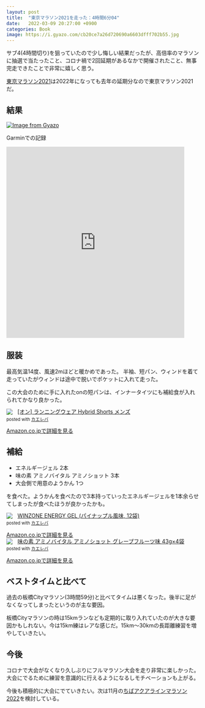 ```yaml
---
layout: post
title:  "東京マラソン2021を走った：4時間6分04"
date:   2022-03-09 20:27:00 +0900
categories: Book
image: https://i.gyazo.com/cb20ce7a26d720690a6603dfff702b55.jpg
---
```

サブ4(4時間切り)を狙っていたので少し悔しい結果だったが、高倍率のマラソンに抽選で当たったこと、コロナ禍で2回延期があるなかで開催されたこと、無事完走できたことで非常に嬉しく思う。



[東京マラソン2021](https://www.marathon.tokyo/)は2022年になっても去年の延期分なので東京マラソン2021だ。
## 結果
[![Image from Gyazo](https://i.gyazo.com/e3cd11134ce6379be7e7fdf02877cfff.png)](https://gyazo.com/e3cd11134ce6379be7e7fdf02877cfff)


Garminでの記録
<iframe src='https://connect.garmin.com/modern/activity/embed/8406459972' title='東京マラソン2021' width='465' height='500' frameborder='0'></iframe>


## 服装
最高気温14度、風速2mほどと暖かめであった。
半袖、短パン、ウィンドを着て走っていたがウィンドは途中で脱いでポケットに入れて走った。


この大会のために手に入れたonの短パンは、インナータイツにも補給食が入れられてかなり良かった。
<div class="krb-amzlt-box" style="margin-bottom:0px;"><div class="krb-amzlt-image" style="float:left;margin:0px 12px 1px 0px;"><a href="https://www.amazon.co.jp/dp/B095YKDBMJ?th=1&psc=1&linkCode=li2&tag=peipeipe-22&linkId=ceab8bb816df26d6f5dba8a1026a938c&language=ja_JP&ref_=as_li_ss_il" target="_blank" rel="nofollow" rel="nofollow"><img border="0" src="//ws-fe.amazon-adsystem.com/widgets/q?_encoding=UTF8&ASIN=B095YKDBMJ&Format= _SL250_&ID=AsinImage&MarketPlace=JP&ServiceVersion=20070822&WS=1&tag=peipeipe-22&language=ja_JP" ></a><img src="https://ir-jp.amazon-adsystem.com/e/ir?t=peipeipe-22&language=ja_JP&l=li2&o=9&a=B095YKDBMJ" width="1" height="1" border="0" alt="" style="border:none !important; margin:0px !important;" /></div><div class="krb-amzlt-info" style="line-height:120%; margin-bottom: 10px"><div class="krb-amzlt-name" style="margin-bottom:10px;line-height:120%"><a href="https://www.amazon.co.jp/dp/B095YKDBMJ?th=1&psc=1&linkCode=li2&tag=peipeipe-22&linkId=ceab8bb816df26d6f5dba8a1026a938c&language=ja_JP&ref_=as_li_ss_il" name="amazletlink" target="_blank" rel="nofollow" rel="nofollow">[オン] ランニングウェア Hybrid Shorts メンズ</a><div class="krb-amzlt-powered-date" style="font-size:80%;margin-top:5px;line-height:120%">posted with <a href="https://kaereba.com/wind/" title="amazlet" target="_blank" rel="nofollow" rel="nofollow">カエレバ</a></div></div><div class="krb-amzlt-detail"></div><div class="krb-amzlt-sub-info" style="float: left;"><div class="krb-amzlt-link" style="margin-top: 5px"><a href="https://www.amazon.co.jp/dp/B095YKDBMJ?th=1&psc=1&linkCode=li2&tag=peipeipe-22&linkId=ceab8bb816df26d6f5dba8a1026a938c&language=ja_JP&ref_=as_li_ss_il" name="amazletlink" target="_blank" rel="nofollow" rel="nofollow">Amazon.co.jpで詳細を見る</a></div></div></div><div class="krb-amzlt-footer" style="clear: left"></div></div>


## 補給
- エネルギージェル 2本
- 味の素 アミノバイタル アミノショット 3本
- 大会側で用意のようかん 1つ


を食べた。ようかんを食べたので3本持っていったエネルギージェルを1本余らせてしまったが食べたほうが良かったかも。

<div class="krb-amzlt-box" style="margin-bottom:0px;"><div class="krb-amzlt-image" style="float:left;margin:0px 12px 1px 0px;"><a href="https://www.amazon.co.jp/dp/B07CSTL1Z9?&linkCode=li2&tag=peipeipe-22&linkId=fe2f3c9abd939b2839eeca86833b2da6&language=ja_JP&ref_=as_li_ss_il" target="_blank" rel="nofollow" rel="nofollow"><img border="0" src="//ws-fe.amazon-adsystem.com/widgets/q?_encoding=UTF8&ASIN=B07CSTL1Z9&Format= _SL250_&ID=AsinImage&MarketPlace=JP&ServiceVersion=20070822&WS=1&tag=peipeipe-22&language=ja_JP" ></a><img src="https://ir-jp.amazon-adsystem.com/e/ir?t=peipeipe-22&language=ja_JP&l=li2&o=9&a=B07CSTL1Z9" width="1" height="1" border="0" alt="" style="border:none !important; margin:0px !important;" /></div><div class="krb-amzlt-info" style="line-height:120%; margin-bottom: 10px"><div class="krb-amzlt-name" style="margin-bottom:10px;line-height:120%"><a href="https://www.amazon.co.jp/dp/B07CSTL1Z9?&linkCode=li2&tag=peipeipe-22&linkId=fe2f3c9abd939b2839eeca86833b2da6&language=ja_JP&ref_=as_li_ss_il" name="amazletlink" target="_blank" rel="nofollow" rel="nofollow">WINZONE ENERGY GEL (パイナップル風味, 12袋)</a><div class="krb-amzlt-powered-date" style="font-size:80%;margin-top:5px;line-height:120%">posted with <a href="https://kaereba.com/wind/" title="amazlet" target="_blank" rel="nofollow" rel="nofollow">カエレバ</a></div></div><div class="krb-amzlt-detail"></div><div class="krb-amzlt-sub-info" style="float: left;"><div class="krb-amzlt-link" style="margin-top: 5px"><a href="https://www.amazon.co.jp/dp/B07CSTL1Z9?&linkCode=li2&tag=peipeipe-22&linkId=fe2f3c9abd939b2839eeca86833b2da6&language=ja_JP&ref_=as_li_ss_il" name="amazletlink" target="_blank" rel="nofollow" rel="nofollow">Amazon.co.jpで詳細を見る</a></div></div></div><div class="krb-amzlt-footer" style="clear: left"></div></div>

<div class="krb-amzlt-box" style="margin-bottom:0px;"><div class="krb-amzlt-image" style="float:left;margin:0px 12px 1px 0px;"><a href="https://www.amazon.co.jp/dp/B07H2KP1YQ?&linkCode=li2&tag=peipeipe-22&linkId=0047b2c2ace85e6c57769cc06ab9faed&language=ja_JP&ref_=as_li_ss_il" target="_blank" rel="nofollow" rel="nofollow"><img border="0" src="//ws-fe.amazon-adsystem.com/widgets/q?_encoding=UTF8&ASIN=B07H2KP1YQ&Format= _SL250_&ID=AsinImage&MarketPlace=JP&ServiceVersion=20070822&WS=1&tag=peipeipe-22&language=ja_JP" ></a><img src="https://ir-jp.amazon-adsystem.com/e/ir?t=peipeipe-22&language=ja_JP&l=li2&o=9&a=B07H2KP1YQ" width="1" height="1" border="0" alt="" style="border:none !important; margin:0px !important;" /></div><div class="krb-amzlt-info" style="line-height:120%; margin-bottom: 10px"><div class="krb-amzlt-name" style="margin-bottom:10px;line-height:120%"><a href="https://www.amazon.co.jp/dp/B07H2KP1YQ?&linkCode=li2&tag=peipeipe-22&linkId=0047b2c2ace85e6c57769cc06ab9faed&language=ja_JP&ref_=as_li_ss_il" name="amazletlink" target="_blank" rel="nofollow" rel="nofollow">味の素 アミノバイタル アミノショット グレープフルーツ味 43g×4袋</a><div class="krb-amzlt-powered-date" style="font-size:80%;margin-top:5px;line-height:120%">posted with <a href="https://kaereba.com/wind/" title="amazlet" target="_blank" rel="nofollow" rel="nofollow">カエレバ</a></div></div><div class="krb-amzlt-detail"></div><div class="krb-amzlt-sub-info" style="float: left;"><div class="krb-amzlt-link" style="margin-top: 5px"><a href="https://www.amazon.co.jp/dp/B07H2KP1YQ?&linkCode=li2&tag=peipeipe-22&linkId=0047b2c2ace85e6c57769cc06ab9faed&language=ja_JP&ref_=as_li_ss_il" name="amazletlink" target="_blank" rel="nofollow" rel="nofollow">Amazon.co.jpで詳細を見る</a></div></div></div><div class="krb-amzlt-footer" style="clear: left"></div></div>

## ベストタイムと比べて
過去の板橋Cityマラソン(3時間59分)と比べてタイムは悪くなった。後半に足がなくなってしまったというのが主な要因。


板橋Cityマラソンの時は15kmランなども定期的に取り入れていたのが大きな要因かもしれない。今は15km練はレアな感じだ。15km～30kmの長距離練習を増やしていきたい。


## 今後
コロナで大会がなくなり久しぶりにフルマラソン大会を走り非常に楽しかった。大会にでるために練習を意識的に行えるようになるしモチベーションも上がる。


今後も積極的に大会にでていきたい。次は11月の[ちばアクアラインマラソン 2022](https://chiba-aqualine-marathon.com/2022/)を検討している。
